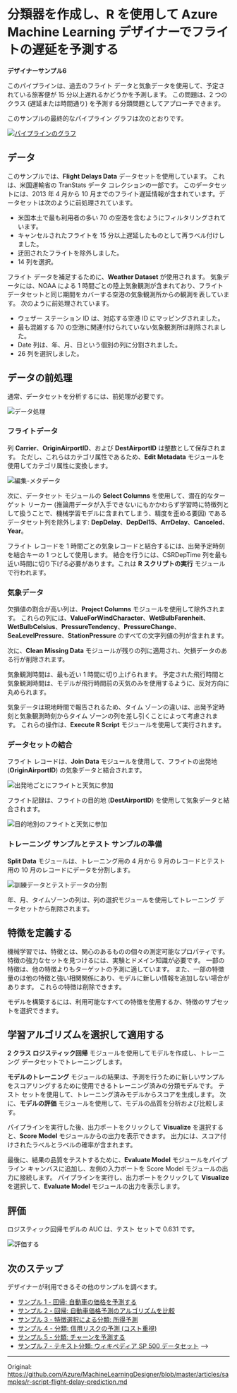 # 分類器を作成し、R を使用して Azure Machine Learning デザイナーでフライトの遅延を予測する
<!-- # Build a classifier & use R to predict flight delays with Azure Machine Learning designer -->

**デザイナーサンプル6**


このパイプラインは、過去のフライト データと気象データを使用して、予定されている旅客便が 15 分以上遅れるかどうかを予測します。 この問題は、2 つのクラス (遅延または時間通り) を予測する分類問題としてアプローチできます。
<!-- This pipeline uses historical flight and weather data to predict if a scheduled passenger flight will be delayed by more than 15 minutes. This problem can be approached as a classification problem, predicting two classes: delayed, or on time. -->

このサンプルの最終的なパイプライン グラフは次のとおりです。
<!-- Here's the final pipeline graph for this sample: -->

[![パイプラインのグラフ](media/r-script-flight-delay-prediction/pipeline-graph.png)](media/r-script-flight-delay-prediction/pipeline-graph.png#lightbox)


## データ

このサンプルでは、**Flight Delays Data** データセットを使用しています。 これは、米国運輸省の TranStats データ コレクションの一部です。 このデータセットには、2013 年 4 月から 10 月までのフライト遅延情報が含まれています。データセットは次のように前処理されています。
<!-- This sample uses the **Flight Delays Data** dataset. It's part of the TranStats data collection from the U.S. Department of Transportation. The dataset contains flight delay information from April to October 2013. The dataset has been pre-processed as follows: -->

* 米国本土で最も利用者の多い 70 の空港を含むようにフィルタリングされています。<!-- * Filtered to include the 70 busiest airports in the continental United States. -->
* キャンセルされたフライトを 15 分以上遅延したものとして再ラベル付けしました。<!-- * Relabeled canceled flights as delayed by more than 15 mins. -->
* 迂回されたフライトを除外しました。<!-- * Filtered out diverted flights. -->
* 14 列を選択。<!-- * Selected 14 columns. -->

フライト データを補足するために、**Weather Dataset** が使用されます。 気象データには、NOAA による 1 時間ごとの陸上気象観測が含まれており、フライト データセットと同じ期間をカバーする空港の気象観測所からの観測を表しています。 次のように前処理されています。
<!-- To supplement the flight data, the **Weather Dataset** is used. The weather data contains hourly, land-based weather observations from NOAA, and represents observations from airport weather stations, covering the same time period as the flights dataset. It has been pre-processed as follows: -->

* ウェザー ステーション ID は、対応する空港 ID にマッピングされました。<!-- * Weather station IDs were mapped to corresponding airport IDs. -->
* 最も混雑する 70 の空港に関連付けられていない気象観測所は削除されました。<!-- * Weather stations not associated with the 70 busiest airports were removed. -->
* Date 列は、年、月、日という個別の列に分割されました。<!-- * The Date column was split into separate columns: Year, Month, and Day. -->
* 26 列を選択しました。<!-- * Selected 26 columns. -->


## データの前処理

通常、データセットを分析するには、前処理が必要です。
<!-- A dataset usually requires some pre-processing before it can be analyzed. -->

![データ処理](./media/r-script-flight-delay-prediction/data-process.png)

### フライトデータ

列 **Carrier**、**OriginAirportID**、および **DestAirportID** は整数として保存されます。 ただし、これらはカテゴリ属性であるため、**Edit Metadata** モジュールを使用してカテゴリ属性に変換します。
<!-- The columns **Carrier**, **OriginAirportID**, and **DestAirportID** are saved as integers. However, they're  categorical attributes, use the **Edit Metadata** module to convert them to categorical. -->

![編集-メタデータ](./media/r-script-flight-delay-prediction/edit-metadata.png)

次に、データセット モジュールの **Select Columns** を使用して、潜在的なターゲット リーカー (推論用データが入手できないにもかかわらず学習時に特徴列として扱うことで、機械学習モデルに含まれてしまう、精度を歪める要因) であるデータセット列を除外します: **DepDelay**、**DepDel15**、**ArrDelay**、**Canceled**、**Year**。
<!-- Then use the **Select Columns** in Dataset module to exclude from the dataset columns that are possible target leakers: **DepDelay**, **DepDel15**, **ArrDelay**, **Canceled**, **Year**.  -->

フライト レコードを 1 時間ごとの気象レコードと結合するには、出発予定時刻を結合キーの 1 つとして使用します。 結合を行うには、CSRDepTime 列を最も近い時間に切り下げる必要があります。これは **R スクリプトの実行** モジュールで行われます。
<!-- To join the flight records with the hourly weather records, use the scheduled departure time as one of the join keys. To do the join, the CSRDepTime column must be rounded down to the nearest hour, which is done by in the **Execute R Script** module.  -->

### 気象データ

欠損値の割合が高い列は、**Project Columns** モジュールを使用して除外されます。 これらの列には、**ValueForWindCharacter**、**WetBulbFarenheit**、**WetBulbCelsius**、**PressureTendency**、**PressureChange**、**SeaLevelPressure**、**StationPressure** のすべての文字列値の列が含まれます。
<!-- Columns that have a large proportion of missing values are excluded using the **Project Columns** module. These columns include all string-valued columns: **ValueForWindCharacter**, **WetBulbFarenheit**, **WetBulbCelsius**, **PressureTendency**, **PressureChange**, **SeaLevelPressure**, and **StationPressure**. -->

次に、**Clean Missing Data** モジュールが残りの列に適用され、欠損データのある行が削除されます。
<!-- The **Clean Missing Data** module is then applied to the remaining columns to remove rows with missing data. -->

気象観測時間は、最も近い 1 時間に切り上げられます。 予定された飛行時間と気象観測時間は、モデルが飛行時間前の天気のみを使用するように、反対方向に丸められます。
<!-- Weather observation times are rounded up to the nearest full hour. Scheduled flight times and the weather observation times are rounded in opposite directions to ensure the model uses only weather before the flight time.  -->

気象データは現地時間で報告されるため、タイム ゾーンの違いは、出発予定時刻と気象観測時刻からタイム ゾーンの列を差し引くことによって考慮されます。 これらの操作は、**Execute R Script** モジュールを使用して実行されます。
<!-- Since weather data is reported in local time, time zone differences are accounted for by subtracting the time zone columns from the scheduled departure time and the weather observation time. These operations are done using the **Execute R Script** module. -->


### データセットの結合

フライト レコードは、**Join Data** モジュールを使用して、フライトの出発地 (**OriginAirportID**) の気象データと結合されます。
<!-- Flight records are joined with weather data at origin of the flight (**OriginAirportID**) using the **Join Data** module. -->

  ![出発地ごとにフライトと天気に参加](./media/r-script-flight-delay-prediction/join-origin.png)


フライト記録は、フライトの目的地 (**DestAirportID**) を使用して気象データと結合されます。
<!-- Flight records are joined with weather data using the destination of the flight (**DestAirportID**). -->

  ![目的地別のフライトと天気に参加](./media/r-script-flight-delay-prediction/join-destination.png)

### トレーニング サンプルとテスト サンプルの準備

**Split Data** モジュールは、トレーニング用の 4 月から 9 月のレコードとテスト用の 10 月のレコードにデータを分割します。
<!-- The **Split Data** module splits the data into April through September records for training, and October records for test. -->

  ![訓練データとテストデータの分割](./media/r-script-flight-delay-prediction/split.png)

年、月、タイムゾーンの列は、列の選択モジュールを使用してトレーニング データセットから削除されます。
<!-- Year, month, and timezone columns are removed from the training dataset using the Select Columns module. -->

## 特徴を定義する

機械学習では、特徴とは、関心のあるものの個々の測定可能なプロパティです。特徴の強力なセットを見つけるには、実験とドメイン知識が必要です。 一部の特徴は、他の特徴よりもターゲットの予測に適しています。 また、一部の特徴量のは他の特徴と強い相関関係にあり、モデルに新しい情報を追加しない場合があります。 これらの特徴は削除できます。
<!-- In machine learning, features are individual measurable properties of something you're interested in. Finding a strong set of features requires experimentation and domain knowledge. Some features are better for predicting the target than others. Also, some features may have a strong correlation with other features, and won't add new information to the model. These features can be removed. -->

モデルを構築するには、利用可能なすべての特徴を使用するか、特徴のサブセットを選択できます。
<!-- To build a model, you can use all the features available, or select a subset of the features. -->


## 学習アルゴリズムを選択して適用する

**2 クラス ロジスティック回帰** モジュールを使用してモデルを作成し、トレーニング データセットでトレーニングします。
<!-- Create a model using the **Two-Class Logistic Regression** module and train it on the training dataset.  -->

**モデルのトレーニング** モジュールの結果は、予測を行うために新しいサンプルをスコアリングするために使用できるトレーニング済みの分類モデルです。 テスト セットを使用して、トレーニング済みモデルからスコアを生成します。 次に、**モデルの評価** モジュールを使用して、モデルの品質を分析および比較します。
<!-- The result of the **Train Model** module is a trained classification model that can be used to score new samples to make predictions. Use the test set to generate scores from the trained models. Then use the **Evaluate Model** module to analyze and compare the quality of the models. -->

パイプラインを実行した後、出力ポートをクリックして **Visualize** を選択すると、**Score Model** モジュールからの出力を表示できます。 出力には、スコア付けされたラベルとラベルの確率が含まれます。
<!-- After you run the pipeline, you can view the output from the **Score Model** module by clicking the output port and selecting **Visualize**. The output includes the scored labels and the probabilities for the labels. -->

最後に、結果の品質をテストするために、**Evaluate Model** モジュールをパイプライン キャンバスに追加し、左側の入力ポートを Score Model モジュールの出力に接続します。 パイプラインを実行し、出力ポートをクリックして **Visualize** を選択して、**Evaluate Model** モジュールの出力を表示します。
<!-- Finally, to test the quality of the results, add the **Evaluate Model** module to the pipeline canvas, and connect the left input port to the output of the Score Model module. Run the pipeline and view the output of the **Evaluate Model** module, by clicking the output port and selecting **Visualize**. -->


## 評価

ロジスティック回帰モデルの AUC は、テスト セットで 0.631 です。
<!-- The logistic regression model has AUC of 0.631 on the test set. -->

  ![評価する](media/r-script-flight-delay-prediction/evaluate.png)


## 次のステップ

デザイナーが利用できるその他のサンプルを調べます。
<!-- Explore the other samples available for the designer: -->

- [サンプル 1 - 回帰: 自動車の価格を予測する](regression-automobile-price-prediction-basic.md)
- [サンプル 2 - 回帰: 自動車価格予測のアルゴリズムを比較](regression-automobile-price-prediction-compare-algorithms.md)
- [サンプル 3 - 特徴選択による分類: 所得予測](binary-classification-feature-selection-income-prediction.md)
- [サンプル 4 - 分類: 信用リスクの予測 (コスト重視)](binary-classification-python-credit-prediction.md)
- [サンプル 5 - 分類: チャーンを予測する](binary-classification-customer-relationship-prediction.md)
- [サンプル 7 - テキスト分類: ウィキペディア SP 500 データセット](text-classification-wiki.md) -->


---

Original: https://github.com/Azure/MachineLearningDesigner/blob/master/articles/samples/r-script-flight-delay-prediction.md


<!-- # Build a classifier & use R to predict flight delays with Azure Machine Learning designer

**Designer sample 6**


This pipeline uses historical flight and weather data to predict if a scheduled passenger flight will be delayed by more than 15 minutes. This problem can be approached as a classification problem, predicting two classes: delayed, or on time.

Here's the final pipeline graph for this sample:

[![Graph of the pipeline](media/r-script-flight-delay-prediction/pipeline-graph.png)](media/r-script-flight-delay-prediction/pipeline-graph.png#lightbox)


## Data

This sample uses the **Flight Delays Data** dataset. It's part of the TranStats data collection from the U.S. Department of Transportation. The dataset contains flight delay information from April to October 2013. The dataset has been pre-processed as follows:

* Filtered to include the 70 busiest airports in the continental United States.
* Relabeled canceled flights as delayed by more than 15 mins.
* Filtered out diverted flights.
* Selected 14 columns.

To supplement the flight data, the **Weather Dataset** is used. The weather data contains hourly, land-based weather observations from NOAA, and represents observations from airport weather stations, covering the same time period as the flights dataset. It has been pre-processed as follows:

* Weather station IDs were mapped to corresponding airport IDs.
* Weather stations not associated with the 70 busiest airports were removed.
* The Date column was split into separate columns: Year, Month, and Day.
* Selected 26 columns.

## Pre-process the data

A dataset usually requires some pre-processing before it can be analyzed.

![data-process](./media/r-script-flight-delay-prediction/data-process.png)

### Flight data

The columns **Carrier**, **OriginAirportID**, and **DestAirportID** are saved as integers. However, they're  categorical attributes, use the **Edit Metadata** module to convert them to categorical.

![edit-metadata](./media/r-script-flight-delay-prediction/edit-metadata.png)

Then use the **Select Columns** in Dataset module to exclude from the dataset columns that are possible target leakers: **DepDelay**, **DepDel15**, **ArrDelay**, **Canceled**, **Year**. 

To join the flight records with the hourly weather records, use the scheduled departure time as one of the join keys. To do the join, the CSRDepTime column must be rounded down to the nearest hour, which is done by in the **Execute R Script** module. 

### Weather data

Columns that have a large proportion of missing values are excluded using the **Project Columns** module. These columns include all string-valued columns: **ValueForWindCharacter**, **WetBulbFarenheit**, **WetBulbCelsius**, **PressureTendency**, **PressureChange**, **SeaLevelPressure**, and **StationPressure**.

The **Clean Missing Data** module is then applied to the remaining columns to remove rows with missing data.

Weather observation times are rounded up to the nearest full hour. Scheduled flight times and the weather observation times are rounded in opposite directions to ensure the model uses only weather before the flight time. 

Since weather data is reported in local time, time zone differences are accounted for by subtracting the time zone columns from the scheduled departure time and the weather observation time. These operations are done using the **Execute R Script** module.

### Joining Datasets

Flight records are joined with weather data at origin of the flight (**OriginAirportID**) using the **Join Data** module.

 ![join flight and weather by origin](./media/r-script-flight-delay-prediction/join-origin.png)


Flight records are joined with weather data using the destination of the flight (**DestAirportID**).

 ![Join flight and weather by destination](./media/r-script-flight-delay-prediction/join-destination.png)

### Preparing Training and Test Samples

The **Split Data** module splits the data into April through September records for training, and October records for test.

 ![Split training and test data](./media/r-script-flight-delay-prediction/split.png)

Year, month, and timezone columns are removed from the training dataset using the Select Columns module.

## Define features

In machine learning, features are individual measurable properties of something you're interested in. Finding a strong set of features requires experimentation and domain knowledge. Some features are better for predicting the target than others. Also, some features may have a strong correlation with other features, and won't add new information to the model. These features can be removed.

To build a model, you can use all the features available, or select a subset of the features.

## Choose and apply a learning algorithm

Create a model using the **Two-Class Logistic Regression** module and train it on the training dataset. 

The result of the **Train Model** module is a trained classification model that can be used to score new samples to make predictions. Use the test set to generate scores from the trained models. Then use the **Evaluate Model** module to analyze and compare the quality of the models.
pipeline
After you run the pipeline, you can view the output from the **Score Model** module by clicking the output port and selecting **Visualize**. The output includes the scored labels and the probabilities for the labels.

Finally, to test the quality of the results, add the **Evaluate Model** module to the pipeline canvas, and connect the left input port to the output of the Score Model module. Run the pipeline and view the output of the **Evaluate Model** module, by clicking the output port and selecting **Visualize**.

## Evaluate
The logistic regression model has AUC of 0.631 on the test set.

 ![evaluate](media/r-script-flight-delay-prediction/evaluate.png)

## Next steps

Explore the other samples available for the designer:

- [Sample 1 - Regression: Predict an automobile's price](regression-automobile-price-prediction-basic.md)
- [Sample 2 - Regression: Compare algorithms for automobile price prediction](regression-automobile-price-prediction-compare-algorithms.md)
- [Sample 3 - Classification with feature selection: Income Prediction](binary-classification-feature-selection-income-prediction.md)
- [Sample 4 - Classification: Predict credit risk (cost sensitive)](binary-classification-python-credit-prediction.md)
- [Sample 5 - Classification: Predict churn](binary-classification-customer-relationship-prediction.md)
- [Sample 7 - Text Classification: Wikipedia SP 500 Dataset](text-classification-wiki.md) -->
